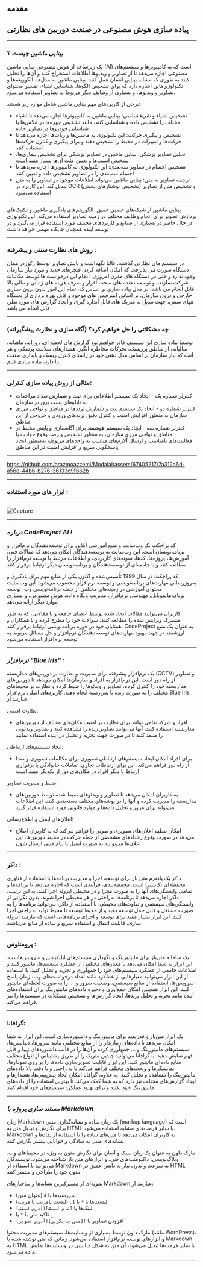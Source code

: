 ## مقدمه
## پیاده سازی هوش مصنوعی در صنعت دوربین های نظارتی

---

### ***بینایی ماشین چیست*** ؟

 یک زیرشاخه از هوش مصنوعی بینایی ماشین (AI) است که به کامپیوترها و سیستم‌های مصنوعی اجازه می‌دهد تا از تصاویر و ویدیوها اطلاعات استخراج کنند و آن‌ها را تحلیل کنند به طوری که مشابه بینایی انسان عمل کنند. بینایی ماشین به مدل‌ها، الگوریتم‌ها و تکنولوژی‌هایی اشاره دارد که برای تشخیص الگوها، شناسایی اشیاء، تفسیر محتوای تصاویر و ویدیوها، و بسیاری از وظایف دیگر مربوط به تصاویر استفاده می‌شود.

برخی از کاربردهای مهم بینایی ماشین شامل موارد زیر هستند:

 - تشخیص اشیاء و شیءشناسی: بینایی ماشین به کامپیوترها اجازه می‌دهد تا اشیاء مختلف را تشخیص داده و شناسایی کنند، مانند تشخیص چهره‌ها در عکس‌ها یا شناسایی خودروها در تصاویر جاده
 - تشخیص و پیگیری حرکت: این تکنولوژی به ماشین‌ها و ربات‌ها اجازه می‌دهد تا حرکت‌ها و تغییرات در محیط را تشخیص دهند و برای پیگیری و کنترل حرکت‌ها استفاده کنند
 - تحلیل تصاویر پزشکی: بینایی ماشین در تصاویر پزشکی برای تشخیص بیماری‌ها، تشخیص آسیب‌ها و تعیین علت آن‌ها بسیار مفید است
 - تشخیص اجسام در تصاویر سه‌بعدی: این تکنولوژی به کامپیوترها اجازه می‌دهد تا اجسام سه‌بعدی را در تصاویر تشخیص داده و تعیین کنند
 - ترجمه تصاویر به متن: بینایی ماشین می‌تواند اطلاعات موجود در تصاویر را به متن تبدیل کند. این کاربرد در OCR (تشخیص نوشتارهای دستی) و تشخیص متن از تصاویر استفاده می‌شود
---

بینایی ماشین از شبکه‌های عصبی عمیق، الگوریتم‌های یادگیری ماشین و تکنیک‌های پردازش تصویر برای انجام وظایف مختلف در زمینه تصاویر استفاده می‌کند. این تکنولوژی در حال حاضر در بسیاری از صنایع و کاربردهای مختلف مورد استفاده قرار می‌گیرد و در توسعه آینده همچنان جایگاه مهمی خواهد داشت


---

### روش های نظارت سنتی و پیشرفته :

در سیستم های نظارتی گذشته، غالبا نگهداشت و پایش تصاویر توسط رکوردر همان دستگاه صورت می پذیرفت که امکان اضافه کردن فیچرهای جدید و مورد نیاز سازمان وجود ندارد و حتی در دستگاه های مدرن امروزی، انجام این درخواست ها،توسط مکاتبات شرکت سازنده و توسعه دهنده های سخت افزار و صرف هزینه های زمانی و مالی بالا قابل انجام می باشد.
در مدل پیاده سازی بر اساس کد، تمام این امور بدون برون سپاری خارجی و درون سازمان، بر اساس اینترفیس های موجود و قابل بهره برداری از دستگاه ههای سنتی، جهت تبدیل به متریک های قابل انداره گیری و ایجاد گزارش های مورد نظر، قابل انجام می باشد

---

### چه مشکلاتی را حل خواهیم کرد؟ (آگاه سازی و نظارت پیشگیرانه)

توسط پیاده سازی این سیستم، قادر خواهیم بود گزارش های لحظه ای، روزانه، ماهیانه، سالیانه، از مناطق پرریسک، تحرکات مخاطره انگیز، هشدارهای سلامت پزشکی و هر آنچه که نیاز سازمان بر اساس مدل ذهنی خود در راستای کنترل ریسک و پایداری صنعت را دارد، پیاده سازی کنیم

---

### مثالی از روش پیاده سازی کنترلی:

- کنترلر شماره یک - ایجاد یک سیستم اطلاعاتی برای ثبت و شمارش تعداد مراجعات به تابلوهای پست برق در سازمان
- کنترلر شماره دو - ایجاد یک سیستم ثبت و شمارش ترددها در مناطق و نواحی مرزی سازمان به منظور افزایش امنیت و کنترل دقیق ترددهای ورودی و خروجی از این مناطق
- کنترلر شماره سه - ایجاد یک سیستم هوشمند برای آگاه‌سازی و پایش محیط در مناطق و نواحی مرزی سازمان، به منظور تشخیص و رصد وقوع حوادث یا فعالیت‌های نامناسب و ارسال آلارم‌های مناسب به واحدهای مربوطه به‌منظور ایجاد پاسخگویی سریع و افزایش امنیت در این مناطق


---

https://github.com/arazmoazzemi/Modalal/assets/67405217/7a312a6d-a56e-44b6-b276-36133c9f662b

---

### ابزار های مورد استفاده :


---

![Capture](https://github.com/arazmoazzemi/Modalal/assets/67405217/edf797f3-8c48-4b55-b9ed-9b7cfa79f832)




---


### ***درباره CodeProject AI !***

کد پراجکت یک وب‌سایت و منبع آموزشی آنلاین برای توسعه‌دهندگان نرم‌افزار و برنامه‌نویسان است. این وب‌سایت به توسعه‌دهندگان امکان می‌دهد که مقالات فنی، آموزش‌ها، پروژه‌ها، کدها، نمونه‌های کاربردی، و اطلاعات مرتبط با توسعه نرم‌افزار را مطالعه کنند و با جامعه‌ای از توسعه‌دهندگان و برنامه‌نویسان دیگر ارتباط برقرار کنند

کد پراجکت در سال 1999 تأسیس‌شده و اکنون یکی از منابع مهم برای یادگیری و به‌روزرسانی مهارت‌های برنامه‌نویسی و توسعه نرم‌افزار محسوب می‌شود. این وب‌سایت محتوای آموزشی در زمینه‌های مختلفی از جمله برنامه‌نویسی وب، توسعه برنامه‌هایموبایل، مهندسی نرم‌افزار، مدیریت پایگاه داده، هوش مصنوعی، و بسیاری موارد دیگر ارائه می‌دهد

کاربران می‌توانند مقالات ایجاد شده توسط اعضای جامعه و یا مقالاتی، که به طور مشترک ویرایش شده را مطالعه کنند، سوالات خود را مطرح کرده و با همکاران و همتایان خود در حوزه برنامه‌نویسی ارتباط برقرار کنند. CodeProject به عنوان یک منبع ارزشمند در جهت بهبود مهارت‌های توسعه‌دهندگان نرم‌افزار و حل مسائل مربوط به توسعه نرم‌افزار استفاده می‌شود

---

### ***نرم‌افزار "Blue Iris" :***

یک نرم‌افزار پیشرفته برای مدیریت و نظارت بر دوربین‌های مداربسته (CCTV) و تصاویر از راه دور است. این نرم‌افزار به افراد و سازمان‌ها امکان می‌دهد تا دوربین‌های مداربسته خود را کنترل کرده، تصاویر و ویدئوها را ضبط کرده و نظارت بر محیط‌های مختلف را به صورت زنده یا پس‌زمینه انجام دهند. کاربردهای اصلی نرم‌افزار Blue Iris عبارتند از:

نظارت امنیتی:
- افراد و شرکت‌هامی توانند برای نظارت بر امنیت مکان‌های مختلف از دوربین‌های مداربسته استفاده کنند، آنها می‌توانند تصاویر زنده را مشاهده کنند و تصاویر ویدئویی را ضبط کنند تا در صورت جهت تجزیه و تحلیل در آینده استفاده نمایند

ایجاد سیستم‌های ارتباطی:
- برای افراد امکان ایجاد سیستم‌های ارتباطی تصویری برای مکالمات تصویری و صدا از راه دور فراهم می‌کند. این برای ارتباطات تجاری، تعاملات خانوادگی یا برقراری ارتباط با دیگر افراد در مکان‌های دور از یکدیگر مفید است

ضبط و مدیریت تصاویر:
- به کاربران امکان می‌دهد تا تصاویر و ویدئوهای ضبط شده توسط دوربین‌های مداربسته را مدیریت کرده و آنها را در پوشه‌های مختلف دسته‌بندی کنند، این اطلاعات می‌تواند برای مرور و تحلیل داده‌ها و موارد قانونی مورد استفاده قرار گیرد

اعلان‌های ایمیل و اطلاع‌رسانی:
- امکان تنظیم اعلان‌های تصویری و صوتی را فراهم می‌کند که به کاربران اطلاع می‌دهد در صورت وقوع رخدادهای مشخصی از جمله حرکت در محیط دوربین‌ها، این اعلان‌ها می‌توانند به صورت ایمیل یا پیام متنی ارسال شون

 
---

### داکر :

داکر یک پلتفرم متن باز برای توسعه، اجرا و مدیریت برنامه‌ها با استفاده از فناوری محفظه‌ای (کانتینر) است. محفظه‌بندی، فرآیندی است که اجازه می‌دهد تا برنامه‌ها و تمامی وابستگی‌های آنها را به صورت مجزا و در محیطی ایزوله اجرا کنند. به این ترتیب، داکر اجازه می‌دهد تا برنامه‌ها به‌راحتی در هر محیطی اجرا شوند، بدون نگرانی از وابستگی‌های سیستمی و تفاوت‌های محیطی.
با استفاده از  داکر، می‌توانید برنامه‌ها را به صورت مستقل و قابل حمل توسعه دهید و از محیط توسعه تا محیط تولید به راحتی اجرا کنید. این ابزار بسیار مفید برای توسعه و اجرای برنامه‌هایی است که نیازمند ایزوله سازی، قابلیت انتقال و استفاده سریع و ساده از منابع می‌باشند



---

### پرومتئوس :

یک سامانه متن‌باز برای مانیتورینگ و نگهداری سیستم‌های اپلیکیشن و سرویس‌هاست. این ابزار به شما امکان می‌دهد تا معیارهای مختلفی از عملکرد سیستم‌ها، مانیتور کنید و اطلاعات جامعی از عملکرد سیستم‌های خود را جمع‌آوری و تجزیه و تحلیل کنید.
با استفاده از این ابزار می‌توانید معیارهایی از عملکرد مانند تعداد درخواست‌های وب، زمان پاسخ سرویس‌ها، استفاده از منابع سیستمی، وضعیت سرور و ... را به صورت لحظه‌ای مانیتور کنید.
این ابزار همچنین امکان جمع‌آوری و ذخیره داده‌های مانیتورینگ برای استفاده‌های آینده مانند تجزیه و تحلیل ترند‌ها، ایجاد گزارش‌ها و تشخیص مشکلات در سیستم‌ها را نیز فراهم می‌کند.

---

### گرافانا:

یک ابزار متن‌باز و قدرتمند برای مانیتورینگ و داشبوردسازی است. این ابزار به شما امکان می‌دهد تا داده‌های زمان‌دار را از منابع مختلفی مانند سرورها، دیتابیس‌ها، سیستم‌های مانیتورینگ و ... جمع‌آوری کرده و آن‌ها را در قالب داشبوردهای زیبا و قابل فهم نمایش دهید.
با گرافانا می‌توانید چندین متریک را از طریق پشتیبانی از انواع مختلف منابع داده‌ای مانیتور کنید. این ابزار قابلیت تصویرسازی داده‌ها را بر روی نمودارها، نمایشگرها و ویجت‌های مختلف فراهم می‌کند تا به راحتی و با دقت بالا داده‌های مانیتورینگ را مشاهده و تحلیل کنید.
به علاوه، گرافانا امکان ایجاد پیش‌بینی‌ها، هشدارها و ایجاد گزارش‌های مختلف نیز دارد که به شما کمک می‌کند تا بهترین استفاده را از داده‌های مانیتورینگ خود بکنید و برای بهبود عملکرد سیستم‌های خود اقدام کنید

---


### ***مستند سازی پروژه با Markdown***

زبان Markdown یک زبان ساده و نشانه‌گذاری متنی (markup language) است که برای نگارش و تبدیل متن به HTML یا سایر فرمت‌های مشابه استفاده می‌شود. Markdown به کاربران امکان می‌دهد تا متن‌های ساده را با استفاده از نمادها و نشانه‌های متنی به سادگی و خوانایی بیشتر نگارش کنند

مارک داون به عنوان یک زبان سبک و آسان برای نگارش متون به ویژه در محیط‌های وب، وبلاگ‌نویسی، داکیومنت‌های فنی، و ابزارهای متن باز شناخته می‌شود. نویسندگان می‌توانند با استفاده از Markdown به سرعت و بدون نیاز به دانش عمیق در HTML متون خود را طراحی و منتشر کنند

نمونه‌ای از مشترکترین نشانه‌ها و ساختارهای Markdown عبارتند از:

- سررسیدها با `#` (عنوان متن)
- لیست‌ها با `*` یا `1.` (لیست نامرتب یا مرتب)
- لینک‌ها با `[نام لینک](آدرس لینک)`
- تاکید متن با `*` یا `_`
- افزودن تصاویر با `![متن جایگزین](آدرس تصویر)`

مارک داون توسط بسیاری از وبسایت‌ها، سیستم‌های مدیریت محتوا (مانند WordPress)، و ابزارهای توسعه نرم‌افزار استفاده می‌شود. زمانی که متن نوشته شده با Markdown به HTML یا سایر فرمت‌ها تبدیل می‌شود، آن متن به شکل مناسبی در وبسایت‌ها نمایش داده می‌شود.

---
















